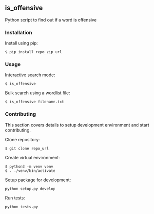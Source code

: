 ## is_offensive
Python script to find out if a word is offensive

### Installation

Install using pip:

```
$ pip install repo_zip_url
```

### Usage

Interactive search mode:

```
$ is_offensive
```

Bulk search using a wordlist file:

```
$ is_offensive filename.txt
```

### Contributing

This section covers details to setup development environment and start contributing.

Clone repository:
```
$ git clone repo_url
```

Create virtual environment:
```
$ python3 -m venv venv
$ . ./venv/bin/activate
```

Setup package for development:
```
python setup.py develop
```

Run tests:
```
python tests.py
```
